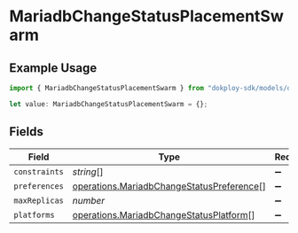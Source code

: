 # MariadbChangeStatusPlacementSwarm

## Example Usage

```typescript
import { MariadbChangeStatusPlacementSwarm } from "dokploy-sdk/models/operations";

let value: MariadbChangeStatusPlacementSwarm = {};
```

## Fields

| Field                                                                                                  | Type                                                                                                   | Required                                                                                               | Description                                                                                            |
| ------------------------------------------------------------------------------------------------------ | ------------------------------------------------------------------------------------------------------ | ------------------------------------------------------------------------------------------------------ | ------------------------------------------------------------------------------------------------------ |
| `constraints`                                                                                          | *string*[]                                                                                             | :heavy_minus_sign:                                                                                     | N/A                                                                                                    |
| `preferences`                                                                                          | [operations.MariadbChangeStatusPreference](../../models/operations/mariadbchangestatuspreference.md)[] | :heavy_minus_sign:                                                                                     | N/A                                                                                                    |
| `maxReplicas`                                                                                          | *number*                                                                                               | :heavy_minus_sign:                                                                                     | N/A                                                                                                    |
| `platforms`                                                                                            | [operations.MariadbChangeStatusPlatform](../../models/operations/mariadbchangestatusplatform.md)[]     | :heavy_minus_sign:                                                                                     | N/A                                                                                                    |